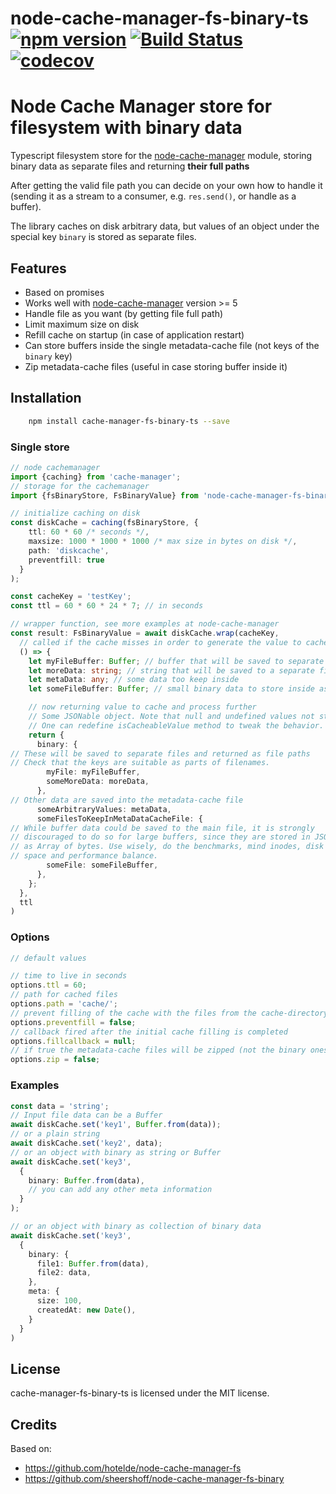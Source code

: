 # node-cache-manager-fs-binary-ts [![npm version](https://badge.fury.io/js/node-cache-manager-fs-binary-ts.svg)](https://www.npmjs.com/package/cache-manager-fs-binary-ts) [![Build Status](https://github.com/rainb0w-clwn/node-cache-manager-fs-binary-ts/actions/workflows/main.yml/badge.svg?branch=master)](https://github.com/rainb0w-clwn/node-cache-manager-fs-binary-ts/actions) [![codecov](https://codecov.io/gh/rainb0w-clwn/node-cache-manager-fs-binary-ts/branch/master/graph/badge.svg)](https://codecov.io/gh/rainb0w-clwn/node-cache-manager-fs-binary-ts)

# Node Cache Manager store for filesystem with binary data

Typescript filesystem store for the [node-cache-manager](https://github.com/BryanDonovan/node-cache-manager) module,
storing binary data as separate files and returning **their full paths**

After getting the valid file path you can decide on your own how to handle it (sending it as a stream to a consumer,
e.g. `res.send()`, or handle as a buffer).

The library caches on disk arbitrary data, but values of an object under the special key `binary` is stored as separate
files.

## Features

* Based on promises
* Works well with [node-cache-manager](https://github.com/BryanDonovan/node-cache-manager) version >= 5
* Handle file as you want (by getting file full path)
* Limit maximum size on disk
* Refill cache on startup (in case of application restart)
* Can store buffers inside the single metadata-cache file (not keys of the `binary` key)
* Zip metadata-cache files (useful in case storing buffer inside it)

## Installation

```sh
    npm install cache-manager-fs-binary-ts --save
```

### Single store

```typescript
// node cachemanager
import {caching} from 'cache-manager';
// storage for the cachemanager
import {fsBinaryStore, FsBinaryValue} from 'node-cache-manager-fs-binary-ts';

// initialize caching on disk
const diskCache = caching(fsBinaryStore, {
    ttl: 60 * 60 /* seconds */,
    maxsize: 1000 * 1000 * 1000 /* max size in bytes on disk */,
    path: 'diskcache',
    preventfill: true
  }
);

const cacheKey = 'testKey';
const ttl = 60 * 60 * 24 * 7; // in seconds

// wrapper function, see more examples at node-cache-manager
const result: FsBinaryValue = await diskCache.wrap(cacheKey,
  // called if the cache misses in order to generate the value to cache
  () => {
    let myFileBuffer: Buffer; // buffer that will be saved to separate file
    let moreData: string; // string that will be saved to a separate file
    let metaData: any; // some data too keep inside
    let someFileBuffer: Buffer; // small binary data to store inside as buffer

    // now returning value to cache and process further
    // Some JSONable object. Note that null and undefined values not stored.
    // One can redefine isCacheableValue method to tweak the behavior.
    return {
      binary: {
// These will be saved to separate files and returned as file paths
// Check that the keys are suitable as parts of filenames.
        myFile: myFileBuffer,
        someMoreData: moreData,
      },
// Other data are saved into the metadata-cache file
      someArbitraryValues: metaData,
      someFilesToKeepInMetaDataCacheFile: {
// While buffer data could be saved to the main file, it is strongly
// discouraged to do so for large buffers, since they are stored in JSON
// as Array of bytes. Use wisely, do the benchmarks, mind inodes, disk
// space and performance balance.
        someFile: someFileBuffer,
      },
    };
  },
  ttl
)

```

### Options

```typescript
// default values

// time to live in seconds
options.ttl = 60;
// path for cached files
options.path = 'cache/';
// prevent filling of the cache with the files from the cache-directory
options.preventfill = false;
// callback fired after the initial cache filling is completed
options.fillcallback = null;
// if true the metadata-cache files will be zipped (not the binary ones)
options.zip = false;

```

### Examples

```typescript
const data = 'string';
// Input file data can be a Buffer
await diskCache.set('key1', Buffer.from(data));
// or a plain string
await diskCache.set('key2', data);
// or an object with binary as string or Buffer
await diskCache.set('key3',
  {
    binary: Buffer.from(data),
    // you can add any other meta information
  }
);

// or an object with binary as collection of binary data
await diskCache.set('key3',
  {
    binary: {
      file1: Buffer.from(data),
      file2: data,
    },
    meta: {
      size: 100,
      createdAt: new Date(),
    }
  }
)

```

## License

cache-manager-fs-binary-ts is licensed under the MIT license.

## Credits

Based on:
* https://github.com/hotelde/node-cache-manager-fs
* https://github.com/sheershoff/node-cache-manager-fs-binary
